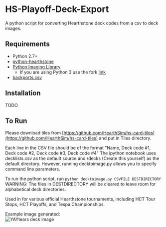 # HS-Playoff-Deck-Export

A python script for converting Hearthstone deck codes from a csv to deck images.

## Requirements

* Python 2.7+
* [python-hearthstone](https://github.com/hearthsim/python-hearthstone)
* [Python Imaging Library](http://www.pythonware.com/products/pil/)
  * If you are using Python 3 use the fork [link](https://pillow.readthedocs.io)
* [backports.csv](https://pypi.python.org/pypi/backports.csv)

## Installation
TODO

## To Run

Please download tiles from [https://github.com/HearthSim/hs-card-tiles](https://github.com/HearthSim/hs-card-tiles) and put in Tiles directory.

Each line in the CSV file should be of the format "Name, Deck code #1, Deck code #2, Deck code #3, Deck code #4"
The ipython notebook uses decklists.csv as the default source and /decks (Create this yourself) as the default directory. However, running decktoimage.py allows you to specify command line parameters.

To run the python script, run `python decktoimage.py CSVFILE DESTDIRECTORY`
WARNING: The files in DESTDIRECTORY will be cleared to leave room for alphabetical deck directories.

Used in for various official Hearthstone tournaments, including HCT Tour Stops, HCT Playoffs, and Tespa Championships.

Example image generated:  
![YAYtears deck image](https://imgur.com/HApi5AW.jpg "YAYtears deck image")

